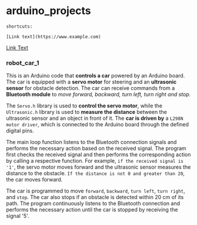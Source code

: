 # arduino_projects

```
shortcuts:

[Link text](https://www.example.com)

```
[Link Text](/robot_car_1)

### robot_car_1
This is an Arduino code that **controls a car** powered by an Arduino board. The car is equipped with a **servo motor** for steering and an **ultrasonic sensor** for obstacle detection. The car can receive commands from a **Bluetooth module** to *move forward, backward, turn left, turn right and stop.*

The `Servo.h` library is used to **control the servo motor**, while the `Ultrasonic.h` library is used to **measure the distance** between the ultrasonic sensor and an object in front of it. The **car is driven by** a `L298N motor driver`, which is connected to the Arduino board through the defined digital pins.

The main loop function listens to the Bluetooth connection signals and performs the necessary action based on the received signal. The program first checks the received signal and then performs the corresponding action by calling a respective function. For example, `if the received signal is '1'`, the servo motor moves forward and the ultrasonic sensor measures the distance to the obstacle. `If the distance is not 0 and greater than 20`, the car moves forward.

The car is programmed to move `forward`, `backward`, `turn left`, `turn right`, and `stop`. The car also stops if an obstacle is detected within 20 cm of its path. The program continuously listens to the Bluetooth connection and performs the necessary action until the car is stopped by receiving the signal '5'.

